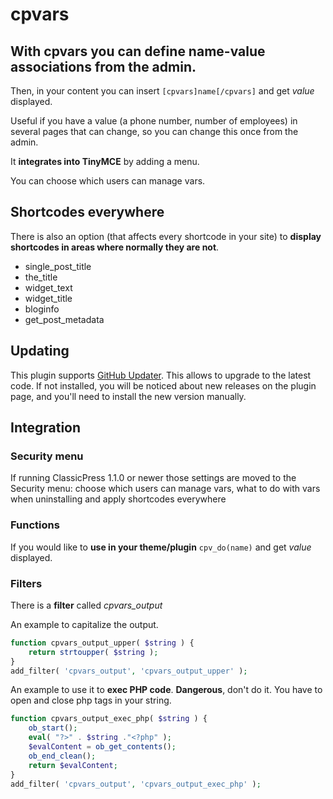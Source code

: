 # cpvars

## With cpvars you can define name-value associations from the admin.

Then, in your content you can insert
`[cpvars]name[/cpvars]`
and get _value_ displayed.

Useful if you have a value (a phone number, number of employees) in several pages that can change, so you can change this once from the admin.

It **integrates into TinyMCE** by adding a menu.

You can choose which users can manage vars.

## Shortcodes everywhere
There is also an option (that affects every shortcode in your site) to **display shortcodes in areas where normally they are not**.

- single\_post\_title
- the\_title
- widget\_text
- widget\_title
- bloginfo
- get\_post\_metadata

## Updating
This plugin supports [GitHub Updater](https://github.com/afragen/github-updater).
This allows to upgrade to the latest code.
If not installed, you will be noticed about new releases on the plugin page,
and you'll need to install the new version manually.


## Integration
### Security menu
If running ClassicPress 1.1.0 or newer those settings are moved to the Security menu: choose which users can manage vars, what to do with vars when uninstalling and apply shortcodes everywhere
### Functions
If you would like to **use in your theme/plugin**
`cpv_do(name)`
and get _value_ displayed.
### Filters
There is a **filter** called *cpvars_output*

An example to capitalize the output.
```php
function cpvars_output_upper( $string ) {
    return strtoupper( $string );
}
add_filter( 'cpvars_output', 'cpvars_output_upper' );
```
An example to use it to **exec PHP code**. **Dangerous**, don't do it.
You have to open and close php tags in your string.
```php
function cpvars_output_exec_php( $string ) {
    ob_start();
    eval( "?>" . $string ."<?php" );
    $evalContent = ob_get_contents();
    ob_end_clean();
    return $evalContent;
}
add_filter( 'cpvars_output', 'cpvars_output_exec_php' );
```



